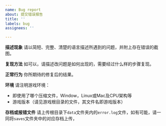 ```yaml
---
name: Bug report
about: 提交错误报告
title: ''
labels: bug
assignees: ''

---
```


**描述现象**
请以简短、完整、清楚的语言描述所遇到的问题，并附上存在错误的截图。

**复现方法**
如可以，请描述改问题是如何出现的，需要经过什么样的步骤复现。

**正常行为**
你所期待的修复后的结果。

**环境**
请注明游戏环境：
* 即使用了哪个压缩文件，Window，Linux或Mac及CPU架构等
* 游戏版本（请见游戏根目录的文件，其文件名即游戏版本）

**存档或报错文件**
请上传根目录下`data`文件夹内的`error.log`文件，如有可能，请一同将`saves`文件夹中的对应存档上传，
